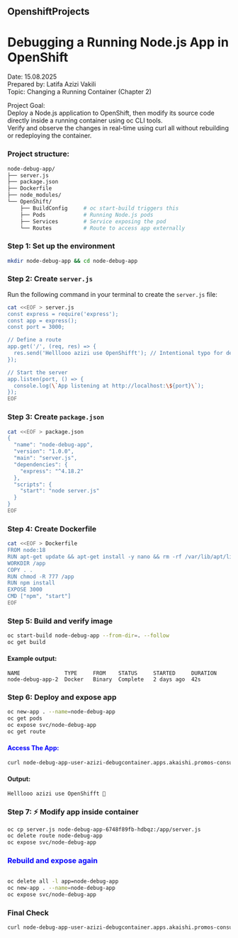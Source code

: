 ## OpenshiftProjects
# Debugging a Running Node.js App in OpenShift
Date: 15.08.2025  
Prepared by: Latifa Azizi Vakili  
Topic: Changing a Running Container (Chapter 2)

Project Goal:  
Deploy a Node.js application to OpenShift, then modify its source code directly inside a running container using oc CLI tools.  
Verify and observe the changes in real-time using curl all without rebuilding or redeploying the container.

### Project structure:
```bash
node-debug-app/
├── server.js
├── package.json
├── Dockerfile
├── node_modules/
└── OpenShift/
    ├── BuildConfig     # oc start-build triggers this
    ├── Pods            # Running Node.js pods
    ├── Services        # Service exposing the pod
    └── Routes          # Route to access app externally
```



### Step 1: Set up the environment

```bash
mkdir node-debug-app && cd node-debug-app
```

### Step 2: Create `server.js`

Run the following command in your terminal to create the `server.js` file:

```bash
cat <<EOF > server.js
const express = require('express');
const app = express();
const port = 3000;

// Define a route
app.get('/', (req, res) => {
  res.send('Helllooo azizi use OpenShifft'); // Intentional typo for debugging
});

// Start the server
app.listen(port, () => {
  console.log(\`App listening at http://localhost:\${port}\`);
});
EOF
```



### Step 3: Create `package.json`

```bash
cat <<EOF > package.json
{
  "name": "node-debug-app",
  "version": "1.0.0",
  "main": "server.js",
  "dependencies": {
    "express": "^4.18.2"
  },
  "scripts": {
    "start": "node server.js"
  }
}
EOF
```


###  Step 4: Create Dockerfile
```bash
cat <<EOF > Dockerfile
FROM node:18
RUN apt-get update && apt-get install -y nano && rm -rf /var/lib/apt/lists/*
WORKDIR /app
COPY . .
RUN chmod -R 777 /app
RUN npm install
EXPOSE 3000
CMD ["npm", "start"]
EOF
```

### Step 5: Build and verify image
```bash
oc start-build node-debug-app --from-dir=. --follow
oc get build
```

#### Example output:
```text
NAME              TYPE     FROM    STATUS     STARTED     DURATION
node-debug-app-2  Docker   Binary  Complete   2 days ago  42s
```

### Step 6: Deploy and expose app
```bash
oc new-app . --name=node-debug-app
oc get pods
oc expose svc/node-debug-app
oc get route
```

#### <span style="color: Blue;">Access The App:</span>

```bash
curl node-debug-app-user-azizi-debugcontainer.apps.akaishi.promos-consult.de
```

#### Output:

``Helllooo azizi use OpenShifft 🚀``


### Step 7: ⚡ Modify app inside container

```bash
oc cp server.js node-debug-app-6748f89fb-hdbqz:/app/server.js
oc delete route node-debug-app
oc expose svc/node-debug-app
```


<h3 style="color: blue;">Rebuild and expose again</h3>


```bash

oc delete all -l app=node-debug-app
oc new-app . --name=node-debug-app
oc expose svc/node-debug-app
```

### Final Check 

```bash
curl node-debug-app-user-azizi-debugcontainer.apps.akaishi.promos-consult.de

```


